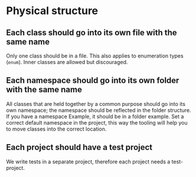 # Physical structure

## Each class should go into its own file with the same name

Only one class should be in a file. This also applies to enumeration types (`enum`).
Inner classes are allowed but discouraged.

## Each namespace should go into its own folder with the same name


All classes that are held together by a common purpose should go into its own namespace; the namespace should be reflected in the folder structure. If you have a namespace Example, it should be in a folder example.
Set a correct default namespace in the project, this way the tooling will help you to move classes into the correct location.


## Each project should have a test project

We write tests in a separate project, therefore each project needs a test-project.
